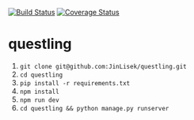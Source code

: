 [![Build Status](https://travis-ci.com/JinLisek/questling.svg?branch=master)](https://travis-ci.com/JinLisek/questling)
[![Coverage Status](https://coveralls.io/repos/github/JinLisek/questling/badge.svg?branch=master)](https://coveralls.io/github/JinLisek/questling?branch=master)

# questling

1. `git clone git@github.com:JinLisek/questling.git`
2. `cd questling`
3. `pip install -r requirements.txt`
4. `npm install`
5. `npm run dev`
6. `cd questling && python manage.py runserver`
